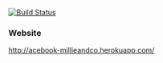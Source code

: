 [![Build Status](https://travis-ci.org/JohnNewman1/acebook-millieandco.svg?branch=master)](https://travis-ci.org/JohnNewman1/acebook-millieandco)

### Website

http://acebook-millieandco.herokuapp.com/